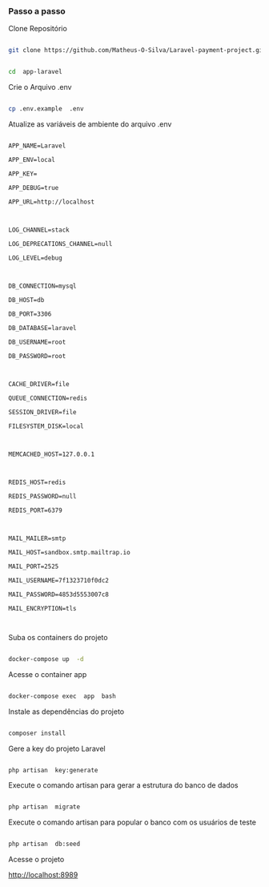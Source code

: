 
### Passo a passo

Clone Repositório

```sh

git clone https://github.com/Matheus-O-Silva/Laravel-payment-project.git
```

```sh

cd  app-laravel

```

  
  

Crie o Arquivo .env

```sh

cp .env.example  .env

```

  
  

Atualize as variáveis de ambiente do arquivo .env

```dosini

APP_NAME=Laravel

APP_ENV=local

APP_KEY=

APP_DEBUG=true

APP_URL=http://localhost

  

LOG_CHANNEL=stack

LOG_DEPRECATIONS_CHANNEL=null

LOG_LEVEL=debug

  

DB_CONNECTION=mysql

DB_HOST=db

DB_PORT=3306

DB_DATABASE=laravel

DB_USERNAME=root

DB_PASSWORD=root

  

CACHE_DRIVER=file

QUEUE_CONNECTION=redis

SESSION_DRIVER=file

FILESYSTEM_DISK=local

  

MEMCACHED_HOST=127.0.0.1

  

REDIS_HOST=redis

REDIS_PASSWORD=null

REDIS_PORT=6379

  

MAIL_MAILER=smtp

MAIL_HOST=sandbox.smtp.mailtrap.io

MAIL_PORT=2525

MAIL_USERNAME=7f1323710f0dc2

MAIL_PASSWORD=4853d5553007c8

MAIL_ENCRYPTION=tls

  

```

  

Suba os containers do projeto

```sh

docker-compose up  -d

```

  
  

Acesse o container app

```sh

docker-compose exec  app  bash

```

  
  

Instale as dependências do projeto

```sh

composer install

```

  
  

Gere a key do projeto Laravel

```sh

php artisan  key:generate

```

Execute o comando artisan para gerar a estrutura do banco de dados

```sh

php artisan  migrate

```

Execute o comando artisan para popular o banco com os usuários de teste

```sh

php artisan  db:seed

```

  
  


Acesse o projeto

[http://localhost:8989](http://localhost:8989)
